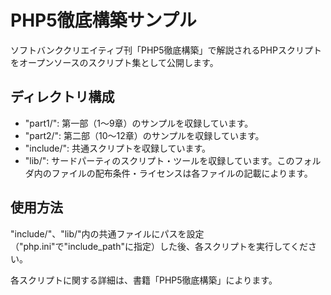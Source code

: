 PHP5徹底構築サンプル
===============================

ソフトバンククリエイティブ刊「PHP5徹底構築」で解説されるPHPスクリプトをオープンソースのスクリプト集として公開します。

ディレクトリ構成
----------------

* "part1/": 第一部（1〜9章）のサンプルを収録しています。
* "part2/": 第二部（10〜12章）のサンプルを収録しています。
* "include/": 共通スクリプトを収録しています。
* "lib/": サードパーティのスクリプト・ツールを収録しています。このフォルダ内のファイルの配布条件・ライセンスは各ファイルの記載によります。


使用方法
----------------

"include/"、"lib/"内の共通ファイルにパスを設定（"php.ini"で"include_path"に指定）した後、各スクリプトを実行してください。

各スクリプトに関する詳細は、書籍「PHP5徹底構築」によります。

